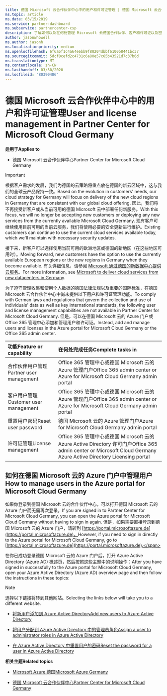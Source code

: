 ```yaml
---
title: 德国 Microsoft 云合作伙伴中心中的用户和许可证管理 | 德国 Microsoft 云合作伙伴中心
ms.topic: article
ms.date: 03/15/2019
ms.service: partner-dashboard
ms.subservice: partnercenter-csp
description: 了解如何以及在何处管理 Microsoft 云德国合作伙伴、客户和许可证以及密码重置的合作伙伴中心。
author: jasonwhowell
ms.author: jasonh
ms.localizationpriority: medium
ms.openlocfilehash: 6f6a5f1c4a64e6bb9f80204dbbf6100b8441bc37
ms.sourcegitcommit: 5dcf8cefd2c4731c6a80e57c65b43521d7c37b6d
ms.translationtype: MT
ms.contentlocale: zh-CN
ms.lasthandoff: 03/30/2020
ms.locfileid: "80390486"
---
```

# <a name="user-and-license-management-in-partner-center-for-microsoft-cloud-germany"></a><span data-ttu-id="da05a-103">德国 Microsoft 云合作伙伴中心中的用户和许可证管理</span><span class="sxs-lookup"><span data-stu-id="da05a-103">User and license management in Partner Center for Microsoft Cloud Germany</span></span>

<span data-ttu-id="da05a-104">**适用于**</span><span class="sxs-lookup"><span data-stu-id="da05a-104">**Applies to**</span></span>

-  <span data-ttu-id="da05a-105">德国 Microsoft 云合作伙伴中心</span><span class="sxs-lookup"><span data-stu-id="da05a-105">Partner Center for Microsoft Cloud Germany</span></span>

> [!IMPORTANT]
> <span data-ttu-id="da05a-106">根据客户需求的发展，我们为德国的云策略将重点放在德国的新云区域中，这与我们的全球云产品保持一致。</span><span class="sxs-lookup"><span data-stu-id="da05a-106">Based on the evolution in customers' needs, our cloud strategy for Germany will focus on delivery of the new cloud regions in Germany that are consistent with our global cloud offering.</span></span> <span data-ttu-id="da05a-107">因此，我们将不再接受新客户或从当前可用的德国 Microsoft 云中部署任何新服务。</span><span class="sxs-lookup"><span data-stu-id="da05a-107">With this focus, we will no longer be accepting new customers or deploying any new services from the currently available Microsoft Cloud Germany.</span></span> <span data-ttu-id="da05a-108">现有客户可继续使用目前可用的当前云服务，我们将使用必要的安全更新进行维护。</span><span class="sxs-lookup"><span data-stu-id="da05a-108">Existing customers can continue to use the current cloud services available today, which we'll maintain with necessary security updates.</span></span>
>  
> <span data-ttu-id="da05a-109">接下来，新客户可以选择使用当前可用的欧洲地区或德国的新地区（在这些地区可用时）。</span><span class="sxs-lookup"><span data-stu-id="da05a-109">Moving forward, new customers have the option to use the currently available European regions or the new regions in Germany when they become available.</span></span> <span data-ttu-id="da05a-110">有关详细信息，请参阅 [Microsoft 通过德国的新数据中心提供云服务](https://news.microsoft.com/europe/2018/08/31/microsoft-to-deliver-cloud-services-from-new-datacentres-in-germany-in-2019-to-meet-evolving-customer-needs/)。</span><span class="sxs-lookup"><span data-stu-id="da05a-110">For more information, see [Microsoft to deliver cloud services from new datacenters in Germany](https://news.microsoft.com/europe/2018/08/31/microsoft-to-deliver-cloud-services-from-new-datacentres-in-germany-in-2019-to-meet-evolving-customer-needs/).</span></span>

<span data-ttu-id="da05a-111">为了遵守管理收集和使用个人数据的德国法律法规以及重要的国际标准，在德国 Microsoft 云合作伙伴中心中尚未提供以下用户和许可证管理功能。</span><span class="sxs-lookup"><span data-stu-id="da05a-111">To comply with German laws and regulations that govern the collection and use of individuals' data as well as key international standards, the following user and license management capabilities are not available in Partner Center for Microsoft Cloud Germany.</span></span> <span data-ttu-id="da05a-112">但是，可以在德国 Microsoft 云的 Azure 门户或 Office 365 管理中心添加和管理用户和许可证。</span><span class="sxs-lookup"><span data-stu-id="da05a-112">Instead, add and manage users and licenses in the Azure portal for Microsoft Cloud Germany or the Office 365 admin center.</span></span>

<span data-ttu-id="da05a-113">功能</span><span class="sxs-lookup"><span data-stu-id="da05a-113">Feature or capability</span></span> | <span data-ttu-id="da05a-114">在何处完成任务</span><span class="sxs-lookup"><span data-stu-id="da05a-114">Complete tasks in</span></span>
:--- | :---
<span data-ttu-id="da05a-115">合作伙伴用户管理</span><span class="sxs-lookup"><span data-stu-id="da05a-115">Partner user management</span></span> | <span data-ttu-id="da05a-116">Office 365 管理中心或德国 Microsoft 云的 Azure 管理门户</span><span class="sxs-lookup"><span data-stu-id="da05a-116">Office 365 admin center or Azure for Microsoft Cloud Germany admin portal</span></span>
<span data-ttu-id="da05a-117">客户用户管理</span><span class="sxs-lookup"><span data-stu-id="da05a-117">Customer user management</span></span> | <span data-ttu-id="da05a-118">Office 365 管理中心或德国 Microsoft 云的 Azure 管理门户</span><span class="sxs-lookup"><span data-stu-id="da05a-118">Office 365 admin center or Azure for Microsoft Cloud Germany admin portal</span></span>
<span data-ttu-id="da05a-119">重置用户密码</span><span class="sxs-lookup"><span data-stu-id="da05a-119">Reset user password</span></span> | <span data-ttu-id="da05a-120">德国 Microsoft 云的 Azure 管理门户</span><span class="sxs-lookup"><span data-stu-id="da05a-120">Azure for Microsoft Cloud Germany admin portal</span></span>
<span data-ttu-id="da05a-121">许可证管理</span><span class="sxs-lookup"><span data-stu-id="da05a-121">License management</span></span> | <span data-ttu-id="da05a-122">Office 365 管理中心或德国 Microsoft 云的 Azure Active Directory 许可门户</span><span class="sxs-lookup"><span data-stu-id="da05a-122">Office 365 admin center or Microsoft Cloud Germany Azure Active Directory Licensing portal</span></span>

## <a name="how-to-manage-users-in-the-azure-portal-for-microsoft-cloud-germany"></a><span data-ttu-id="da05a-123">如何在德国 Microsoft 云的 Azure 门户中管理用户</span><span class="sxs-lookup"><span data-stu-id="da05a-123">How to manage users in the Azure portal for Microsoft Cloud Germany</span></span> 

<span data-ttu-id="da05a-124">如果你登录到德国 Microsoft 云的合作伙伴中心，可以打开德国 Microsoft 云的 Azure 门户而无需再次登录。</span><span class="sxs-lookup"><span data-stu-id="da05a-124">If you are signed in to Partner Center for Microsoft Cloud Germany, you can open the Azure portal for Microsoft Cloud Germany without having to sign in again.</span></span> <span data-ttu-id="da05a-125">但是，如果需要直接登录到德国 Microsoft 云的 Azure 门户，请转到 [https://portal.microsoftazure.de](https://portal.microsoftazure.de)。</span><span class="sxs-lookup"><span data-stu-id="da05a-125">However, if you need to sign in directly to the Azure portal for Microsoft Cloud Germany, go to [https://portal.microsoftazure.de](https://portal.microsoftazure.de).</span></span> 

<span data-ttu-id="da05a-126">在你已成功登录德国 Microsoft 云的 Azure 门户后，打开 Azure Active Directory (Azure AD) 概述页，然后按照这些主题中的说明操作：</span><span class="sxs-lookup"><span data-stu-id="da05a-126">After you have signed in successfully to the Azure portal for Microsoft Cloud Germany, open your Azure Active Directory (Azure AD) overview page and then follow the instructions in these topics:</span></span>

> [!NOTE]  
> <span data-ttu-id="da05a-127">选择以下链接将转到其他网站。</span><span class="sxs-lookup"><span data-stu-id="da05a-127">Selecting the links below will take you to a different website.</span></span> 

-  [<span data-ttu-id="da05a-128">将新用户添加到 Azure Active Directory</span><span class="sxs-lookup"><span data-stu-id="da05a-128">Add new users to Azure Active Directory</span></span>](https://docs.microsoft.com/azure/active-directory/active-directory-users-create-azure-portal)

-  [<span data-ttu-id="da05a-129">将用户分配到 Azure Active Directory 中的管理员角色</span><span class="sxs-lookup"><span data-stu-id="da05a-129">Assign a user to administrator roles in Azure Active Directory</span></span>](https://docs.microsoft.com/azure/active-directory/active-directory-users-assign-role-azure-portal)

-  [<span data-ttu-id="da05a-130">在 Azure Active Directory 中重置用户的密码</span><span class="sxs-lookup"><span data-stu-id="da05a-130">Reset the password for a user in Azure Active Directory</span></span>](https://docs.microsoft.com/azure/active-directory/active-directory-users-reset-password-azure-portal)

<span data-ttu-id="da05a-131">**相关主题**</span><span class="sxs-lookup"><span data-stu-id="da05a-131">**Related topics**</span></span>

-  [<span data-ttu-id="da05a-132">Microsoft Azure 德国</span><span class="sxs-lookup"><span data-stu-id="da05a-132">Microsoft Azure Germany</span></span>](https://azure.microsoft.com/global-infrastructure/germany/)

-  [<span data-ttu-id="da05a-133">德国 Microsoft 云合作伙伴中心</span><span class="sxs-lookup"><span data-stu-id="da05a-133">Partner Center for Microsoft Cloud Germany</span></span>](partner-center-for-microsoft-cloud-germany.md)


